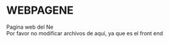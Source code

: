 # WEBPAGENE
Pagina web del Ne </br>
Por favor no modificar archivos de aqui, ya que es el front end
